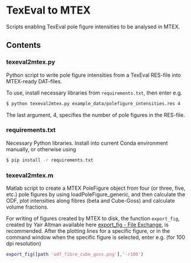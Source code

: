 # TexEval to MTEX

Scripts enabling TexEval pole figure intensities to be analysed in MTEX.

## Contents

### texeval2mtex.py

Python script to write pole figure intensities from a TexEval RES-file into MTEX-ready DAT-files.

To use, install necessary libraries from `requirements.txt`, then enter e.g.

```bash
$ python texeval2mtex.py example_data/polefigure_intensities.res 4
```

The last argument, 4, specifies the number of pole figures in the RES-file.

### requirements.txt

Necessary Python libraries. Install into current Conda environment manually, or otherwise using

```bash
$ pip install -r requirements.txt
```

### texeval2mtex.m

Matlab script to create a MTEX PoleFigure object from four (or three, five, etc.) pole figures by using loadPoleFigure_generic, and then calculate the ODF, plot intensities along fibres (beta and Cube-Goss) and calculate volume fractions.

For writing of figures created by MTEX to disk, the function `export_fig`, created by Yair Altman available here [export_fig - File Exchange](https://se.mathworks.com/matlabcentral/fileexchange/23629-export_fig), is recommended. After the plotting lines for a specific figure, or in the command window when the specific figure is selected, enter e.g. (for 100 dpi resolution)

```matlab
export_fig([path 'odf_fibre_cube_goss.png'],'-r100')
```
